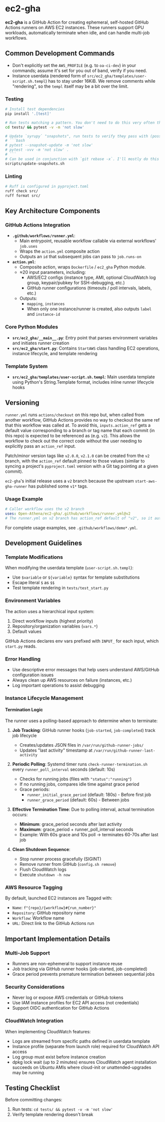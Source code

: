 # ec2-gha

**ec2-gha** is a GitHub Action for creating ephemeral, self-hosted GitHub Actions runners on AWS EC2 instances. These runners support GPU workloads, automatically terminate when idle, and can handle multi-job workflows.

## Common Development Commands

- Don't explicitly set the `AWS_PROFILE` (e.g. to `oa-ci-dev`) in your commands; assume it's set for you out of band, verify if you need.
- Instance userdata (rendered form of `src/ec2_gha/templates/user-script.sh.templ`) has to stay under 16KiB. We remove comments while "rendering", so the `templ` itself may be a bit over the limit.

### Testing
```bash
# Install test dependencies
pip install '.[test]'

# Run tests matching a pattern. You don't need to do this very often though.
cd tests/ && pytest -v -m 'not slow'

# Update `syrupy` "snapshots", run tests to verify they pass with (possibly-updated) snapshot values. Just a wrapper for:
# ```bash
# pytest --snapshot-update -m 'not slow'
# pytest -vvv -m 'not slow' .
# ```
# Can be used in conjunction with `git rebase -x`. I'll mostly do this manually when cleaning up commits.
scripts/update-snapshots.sh
```

### Linting
```bash
# Ruff is configured in pyproject.toml
ruff check src/
ruff format src/
```

## Key Architecture Components

### GitHub Actions Integration
- **`.github/workflows/runner.yml`**:
  - Main entrypoint, reusable workflow callable via external workflows' `job.uses`
  - Wraps the `action.yml` composite action
  - Outputs an `id` that subsequent jobs can pass to `job.runs-on`
- **`action.yml`**:
  - Composite action, wraps `Dockerfile` / `ec2_gha` Python module.
  - ≈20 input parameters, including:
    - AWS/EC2 configs (instance type, AMI, optional CloudWatch log group, keypair/pubkey for SSH-debugging, etc.)
    - GitHub runner configurations (timeouts / poll intervals, labels, etc.)
  - Outputs:
    - `mapping`, `instances`
    - When only one instance/runner is created, also outputs `label` and `instance-id`

### Core Python Modules
- **`src/ec2_gha/__main__.py`**: Entry point that parses environment variables and initiates runner creation
- **`src/ec2_gha/start.py`**: Contains `StartAWS` class handling EC2 operations, instance lifecycle, and template rendering

### Template System
- **`src/ec2_gha/templates/user-script.sh.templ`**: Main userdata template using Python's String.Template format, includes inline runner lifecycle hooks

## Versioning

`runner.yml` runs `actions/checkout` on this repo but, when called from another workflow, GitHub Actions provides no way to checkout the same ref that this workflow was called at. To avoid this, `inputs.action_ref` gets a default value corresponding to a branch or tag name that each commit (in this repo) is expected to be referenced as (e.g. `v2`). This allows the workflow to check out the correct code without the user needing to explicitly pass an `action_ref` input.

Patch/minor version tags like `v2.0.0`, `v2.1.0` can be created from the `v2` branch, with the `action_ref` default pinned to those values (similar to syncing a project's `pyproject.toml` version with a Git tag pointing at a given commit).

`ec2-gha`'s initial release uses a `v2` branch because the upstream `start-aws-gha-runner` has published some `v1*` tags.

### Usage Example
```yaml
# Caller workflow uses the v2 branch
uses: Open-Athena/ec2-gha/.github/workflows/runner.yml@v2
# The runner.yml on v2 branch has action_ref default of "v2", so it automatically checks out the correct code
```

For complete usage examples, see `.github/workflows/demo*.yml`.

## Development Guidelines

### Template Modifications
When modifying the userdata template (`user-script.sh.templ`):
- Use `$variable` or `${variable}` syntax for template substitutions
- Escape literal `$` as `$$`
- Test template rendering in `tests/test_start.py`

### Environment Variables
The action uses a hierarchical input system:
1. Direct workflow inputs (highest priority)
2. Repository/organization variables (`vars.*`)
3. Default values

GitHub Actions declares env vars prefixed with `INPUT_` for each input, which `start.py` reads.

### Error Handling
- Use descriptive error messages that help users understand AWS/GitHub configuration issues
- Always clean up AWS resources on failure (instances, etc.)
- Log important operations to assist debugging

### Instance Lifecycle Management

#### Termination Logic
The runner uses a polling-based approach to determine when to terminate:

1. **Job Tracking**: GitHub runner hooks (`job-started`, `job-completed`) track job lifecycle
   - Creates/updates JSON files in `/var/run/github-runner-jobs/`
   - Updates "last activity" timestamp at `/var/run/github-runner-last-activity`

2. **Periodic Polling**: Systemd timer runs `check-runner-termination.sh` every `runner_poll_interval` seconds (default: 10s)
   - Checks for running jobs (files with `"status":"running"`)
   - If no running jobs, compares idle time against grace period
   - Grace periods:
     - `runner_initial_grace_period` (default: 180s) - Before first job
     - `runner_grace_period` (default: 60s) - Between jobs

3. **Effective Termination Time**: Due to polling interval, actual termination occurs:
   - **Minimum**: grace_period seconds after last activity
   - **Maximum**: grace_period + runner_poll_interval seconds
   - Example: With 60s grace and 10s poll → terminates 60-70s after last job

4. **Clean Shutdown Sequence**:
   - Stop runner process gracefully (SIGINT)
   - Remove runner from GitHub (`config.sh remove`)
   - Flush CloudWatch logs
   - Execute `shutdown -h now`

### AWS Resource Tagging
By default, launched EC2 instances are Tagged with:
- `Name`: `f"{repo}/{workflow}#{run_number}"`
- `Repository`: GitHub repository name
- `Workflow`: Workflow name
- `URL`: Direct link to the GitHub Actions run

## Important Implementation Details

### Multi-Job Support
- Runners are non-ephemeral to support instance reuse
- Job tracking via GitHub runner hooks (job-started, job-completed)
- Grace period prevents premature termination between sequential jobs

### Security Considerations
- Never log or expose AWS credentials or GitHub tokens
- Use IAM instance profiles for EC2 API access (not credentials)
- Support OIDC authentication for GitHub Actions

### CloudWatch Integration
When implementing CloudWatch features:
- Logs are streamed from specific paths defined in userdata template
- Instance profile (separate from launch role) required for CloudWatch API access
- Log group must exist before instance creation
- dpkg lock wait (up to 2 minutes) ensures CloudWatch agent installation succeeds on Ubuntu AMIs where cloud-init or unattended-upgrades may be running

## Testing Checklist

Before committing changes:
1. Run tests: `cd tests/ && pytest -v -m 'not slow'`
2. Verify template rendering doesn't break
